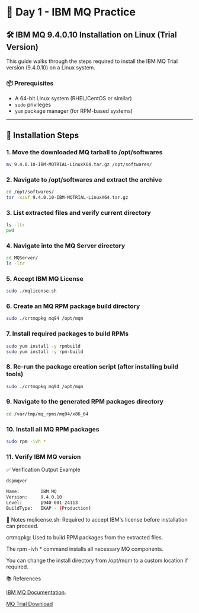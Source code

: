 # 📘 Day 1 - IBM MQ Practice

## 🛠️ IBM MQ 9.4.0.10 Installation on Linux (Trial Version)

This guide walks through the steps required to install the IBM MQ Trial version (9.4.0.10) on a Linux system.

### 📦 Prerequisites

- A 64-bit Linux system (RHEL/CentOS or similar)
- `sudo` privileges
- `yum` package manager (for RPM-based systems)

---

## 🚀 Installation Steps


### 1. Move the downloaded MQ tarball to /opt/softwares
```bash
mv 9.4.0.10-IBM-MQTRIAL-LinuxX64.tar.gz /opt/softwares/
```
### 2. Navigate to /opt/softwares and extract the archive
```bash
cd /opt/softwares/
tar -xzvf 9.4.0.10-IBM-MQTRIAL-LinuxX64.tar.gz
```
### 3. List extracted files and verify current directory
```bash
ls -ltr
pwd
```
### 4. Navigate into the MQ Server directory
```bash
cd MQServer/
ls -ltr
```
### 5. Accept IBM MQ License
```bash
sudo ./mqlicense.sh
```
### 6. Create an MQ RPM package build directory
```bash
sudo ./crtmqpkg mq94 /opt/mqm
```
### 7. Install required packages to build RPMs
```bash
sudo yum install -y rpmbuild
sudo yum install -y rpm-build
```
### 8. Re-run the package creation script (after installing build tools)
```bash
sudo ./crtmqpkg mq94 /opt/mqm
```
### 9. Navigate to the generated RPM packages directory
```bash
cd /var/tmp/mq_rpms/mq94/x86_64
```
### 10. Install all MQ RPM packages
```bash
sudo rpm -ivh *
```
### 11. Verify IBM MQ version
✅ Verification Output Example
```bash
dspmqver

Name:        IBM MQ
Version:     9.4.0.10
Level:       p940-001-24113
BuildType:   IKAP - (Production)
```
📌 Notes
mqlicense.sh: Required to accept IBM's license before installation can proceed.

crtmqpkg: Used to build RPM packages from the extracted files.

The rpm -ivh * command installs all necessary MQ components.

You can change the install directory from /opt/mqm to a custom location if required.

📚 References

[IBM MQ Documentation](https://www.ibm.com/docs/en/ibm-mq/9.2.x?topic=mq-introduction).

[MQ Trial Download](https://www.ibm.com/docs/en/ibm-mq/9.4.x?topic=information-mq-downloads)

